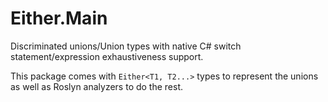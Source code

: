 # Either.Main

Discriminated unions/Union types with native C# switch statement/expression exhaustiveness support.

This package comes with `Either<T1, T2...>` types to represent the unions as well as Roslyn analyzers to do the rest.